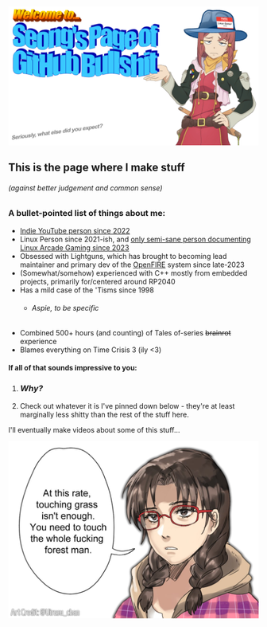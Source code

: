 ![header](githubBanner.png)

## This is the page where I make stuff
###### (against better judgement and common sense)

### A bullet-pointed list of things about me:
 - [Indie YouTube person since 2022](https://youtube.com/@ThatOneSeong)
 - Linux Person since 2021-ish, and [only semi-sane person documenting Linux Arcade Gaming since 2023](https://gist.github.com/SeongGino/92c5222d0baaf235332e09d2522e76db)
 - Obsessed with Lightguns, which has brought to becoming lead maintainer and primary dev of the [OpenFIRE](https://github.com/TeamOpenFIRE) system since late-2023
 - (Somewhat/somehow) experienced with C++ mostly from embedded projects, primarily for/centered around RP2040
 - Has a mild case of the 'Tisms since 1998
   - ###### Aspie, to be specific
 - Combined 500+ hours (and counting) of Tales of-series ~~brainrot~~ experience
 - Blames everything on Time Crisis 3 (ily <3)

#### If all of that sounds impressive to you:
 1. ### ***Why?***
 2. Check out whatever it is I've pinned down below - they're at least marginally less shitty than the rest of the stuff here.

I'll eventually make videos about some of this stuff...

![footer](footer.png)
